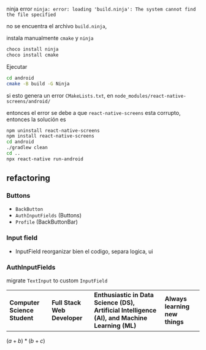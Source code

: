 ninja error `ninja: error: loading 'build.ninja': The system cannot find the file specified`

no se encuentra el archivo `build.ninja`, 

instala manualmente `cmake` y `ninja`
```bash
choco install ninja
choco install cmake
```

Ejecutar 
```bash
cd android
cmake -B build -G Ninja
```

si esto genera un error `CMakeLists.txt`,  en `node_modules/react-native-screens/android/`

entonces el error se debe a que `react-native-screens` esta corrupto, entonces la solución es 
```bash
npm uninstall react-native-screens
npm install react-native-screens
cd android
./gradlew clean
cd ..
npx react-native run-android
```


## refactoring

### Buttons

- `BackButton`
-  `AuthInputFields` (Buttons)
-  `Profile` (BackButtonBar)

### Input field 
- InputField reorganizar bien el codigo, separa logica, ui

### AuthInputFields
migrate `TextInput` to custom `InputField`


|                              |                              |                                                                                                |                                |
| ---------------------------- | ---------------------------- | ---------------------------------------------------------------------------------------------- | ------------------------------ |
| **Computer Science Student** | **Full Stack Web Developer** | **Enthusiastic in Data Science (DS), Artificial Intelligence (AI), and Machine Learning (ML)** | **Always learning new things** |
$(a+b)*(b+c)$
